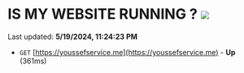 # IS MY WEBSITE RUNNING ? [![](https://img.shields.io/static/v1?label=Sponsor&message=%E2%9D%A4&logo=GitHub&color=%23fe8e86)](https://github.com/sponsors/<username>)

Last updated: **5/19/2024, 11:24:23 PM**

- `GET` [https://youssefservice.me](https://youssefservice.me) - **Up** (361ms)
